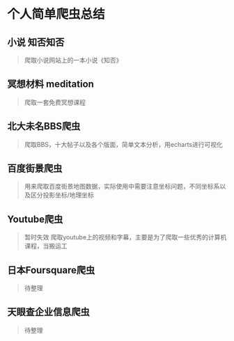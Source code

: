 # 个人简单爬虫总结

## 小说 知否知否
> 爬取小说网站上的一本小说《知否》

## 冥想材料 meditation
> 爬取一套免费冥想课程

## 北大未名BBS爬虫
> 爬取BBS，十大帖子以及各个版面，简单文本分析，用echarts进行可视化

## 百度街景爬虫
> 用来爬取百度街景地图数据，实际使用中需要注意坐标问题，不同坐标系以及区分投影坐标/地理坐标

## Youtube爬虫
> 暂时失效
> 爬取youtube上的视频和字幕，主要是为了爬取一些优秀的计算机课程，当搬运工

## 日本Foursquare爬虫
> 待整理

## 天眼查企业信息爬虫
> 待整理
